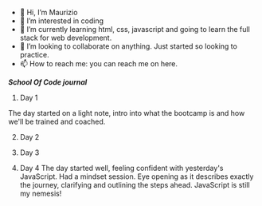 - 👋 Hi, I’m Maurizio
- 👀 I’m interested in coding
- 🌱 I’m currently learning html, css, javascript and going to learn the full stack for web development.
- 💞️ I’m looking to collaborate on anything. Just started so looking to practice.
- 📫 How to reach me: you can reach me on here.

***School Of Code journal***

1) Day 1

The day started on a light note, intro into what the bootcamp is and how we'll be trained and coached.

2) Day 2


3) Day 3


4) Day 4
The day started well, feeling confident with yesterday's JavaScript.
Had a mindset session. Eye opening as it describes exactly the journey, clarifying and outlining the steps ahead.
JavaScript is still my nemesis!

